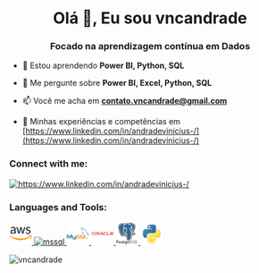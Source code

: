 <h1 align="center">Olá 👋, Eu sou vncandrade</h1>
<h3 align="center">Focado na aprendizagem contínua em Dados</h3>

- 🌱 Estou aprendendo **Power BI, Python, SQL**

- 💬 Me pergunte sobre **Power BI, Excel, Python, SQL**

- 📫 Você me acha em **contato.vncandrade@gmail.com**

- 📄 Minhas experiências e competências em [https://www.linkedin.com/in/andradevinicius-/](https://www.linkedin.com/in/andradevinicius-/)

<h3 align="left">Connect with me:</h3>
<p align="left">
<a href="https://linkedin.com/in/https://www.linkedin.com/in/andradevinicius-/" target="blank"><img align="center" src="https://raw.githubusercontent.com/rahuldkjain/github-profile-readme-generator/master/src/images/icons/Social/linked-in-alt.svg" alt="https://www.linkedin.com/in/andradevinicius-/" height="30" width="40" /></a>
</p>

<h3 align="left">Languages and Tools:</h3>
<p align="left"> <a href="https://aws.amazon.com" target="_blank" rel="noreferrer"> <img src="https://raw.githubusercontent.com/devicons/devicon/master/icons/amazonwebservices/amazonwebservices-original-wordmark.svg" alt="aws" width="40" height="40"/> </a> <a href="https://www.microsoft.com/en-us/sql-server" target="_blank" rel="noreferrer"> <img src="https://www.svgrepo.com/show/303229/microsoft-sql-server-logo.svg" alt="mssql" width="40" height="40"/> </a> <a href="https://www.mysql.com/" target="_blank" rel="noreferrer"> <img src="https://raw.githubusercontent.com/devicons/devicon/master/icons/mysql/mysql-original-wordmark.svg" alt="mysql" width="40" height="40"/> </a> <a href="https://www.oracle.com/" target="_blank" rel="noreferrer"> <img src="https://raw.githubusercontent.com/devicons/devicon/master/icons/oracle/oracle-original.svg" alt="oracle" width="40" height="40"/> </a> <a href="https://www.postgresql.org" target="_blank" rel="noreferrer"> <img src="https://raw.githubusercontent.com/devicons/devicon/master/icons/postgresql/postgresql-original-wordmark.svg" alt="postgresql" width="40" height="40"/> </a> <a href="https://www.python.org" target="_blank" rel="noreferrer"> <img src="https://raw.githubusercontent.com/devicons/devicon/master/icons/python/python-original.svg" alt="python" width="40" height="40"/> </a> </p>

<p><img align="center" src="https://github-readme-stats.vercel.app/api/top-langs?username=vncandrade&show_icons=true&locale=en&layout=compact" alt="vncandrade" /></p>
